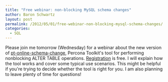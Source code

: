 ```yaml
---
title: "Free webinar: non-blocking MySQL schema changes"
author: Baron Schwartz
layout: post
permalink: /2012/05/01/free-webinar-non-blocking-mysql-schema-changes/
categories:
  - SQL
---
```

Please join me tomorrow (Wednesday) for a webinar about the new version of [pt-online-schema-change][1], Percona Toolkit's tool for performing nonblocking ALTER TABLE operations. [Registration][2] is free. I will explain how the tool works and cover some typical use scenarios. This might be helpful if you're trying to decide whether the tool is right for you. I am also planning to leave plenty of time for questions!

 [1]: http://www.percona.com/doc/percona-toolkit/2.1/pt-online-schema-change.html
 [2]: http://www.percona.com/webinars/2012-05-02-zero-downtime-schema-changes-in-mysql/
